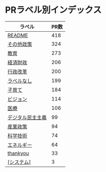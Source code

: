 # PRラベル別インデックス

| ラベル | PR数 |
|--------|------|
| [README](label_README.md) | 418 |
| [その他政策](label_その他政策.md) | 324 |
| [教育](label_教育.md) | 273 |
| [経済財政](label_経済財政.md) | 206 |
| [行政改革](label_行政改革.md) | 200 |
| [ラベルなし](label_ラベルなし.md) | 199 |
| [子育て](label_子育て.md) | 184 |
| [ビジョン](label_ビジョン.md) | 114 |
| [医療](label_医療.md) | 106 |
| [デジタル民主主義](label_デジタル民主主義.md) | 99 |
| [産業政策](label_産業政策.md) | 94 |
| [科学技術](label_科学技術.md) | 74 |
| [エネルギー](label_エネルギー.md) | 64 |
| [thankyou](label_thankyou.md) | 33 |
| [[システム]](label_[システム].md) | 3 |
